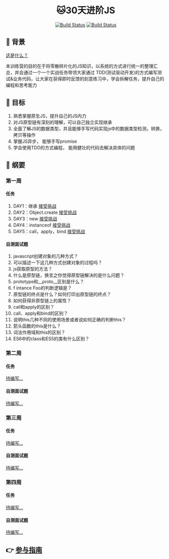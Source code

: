 <h1 align="center">🐱30天进阶JS</h1>

<!-- 徽标 -->
<p align="center">
   <a href=""><img id="like" src="https://img.shields.io/badge/公众号-一只爱摸鱼的猫-red.svg" alt="Build Status"></a>
   <a href=""><img id="read" src="https://img.shields.io/badge/刻意练习-TDD-blue.svg" alt="Build Status"></a>
</p>


## 🥚 背景

[这是什么？](https://mp.weixin.qq.com/s/58acXxCEtE7VxsWEOCkeUg)

本训练营的目的在于将零散碎片化的JS知识，以系统的方式进行统一的整理汇总，并会通过一个一个实战任务带领大家通过 TDD(测试驱动开发)的方式编写测试&业务代码，让大家在获得即时反馈的刻意练习中，学会拆解任务，提升自己的编程和思考能力

## 🍳 目标
1. 熟悉掌握原生JS，提升自己的JS内力
2. 对JS原型链有深刻的理解，可以自己独立实现继承
3. 全面了解JS的数据类型，并且能够手写代码实现js中的数据类型检测，转换，拷贝等操作
4. 掌握JS异步， 能够手写promise
5. 学会使用TDD的方式编程， 能用健壮的代码去解决具体的问题

## 🧀 纲要

### 第一周
#### 任务
1. DAY1：继承 [接受挑战](https://github.com/murphywuwu/30-Days-JS/issues/1) 
2. DAY2：Object.create [接受挑战](https://github.com/murphywuwu/30-Days-JS/issues/2)
2. DAY3：new [接受挑战](https://github.com/murphywuwu/30-Days-JS/issues/3)
3. DAY4：instanceof [接受挑战](https://github.com/murphywuwu/30-Days-JS/issues/4)
5. DAY5：call，apply，bind [接受挑战](https://github.com/murphywuwu/30-Days-JS/issues/5)

#### 自测面试题 
1. javascript创建对象的几种方式？
2. 可以描述一下这几种方式创建对象的过程吗？
3. js获取原型的方法？
4. 什么是原型链，换言之你觉得原型链解决的是什么问题？
5. prototype和__proto__区别是什么？
6. f intance Foo的判断逻辑是？
7. 原型链的终点是什么？如何打印出原型链的终点？
8. 如何获得非原型链上的属性？
9. call和apply的区别？
10. call、apply和bind的区别？
11. 说明this几种不同的使用场景或者说如何正确的判断this？
12. 箭头函数的this是什么？
13. 词法作用域和this的区别？
14. ES6中的class和ES5的类有什么区别？

### 第二周

#### 任务

[待编写...]()

#### 自测面试题
[待编写...]()


### 第三周

#### 任务

[待编写...]()

#### 自测面试题
[待编写...]()

### 第四周

#### 任务
[待编写...]()

#### 自测面试题
[待编写...]()


## 👉 [参与指南](./Contribute.md)